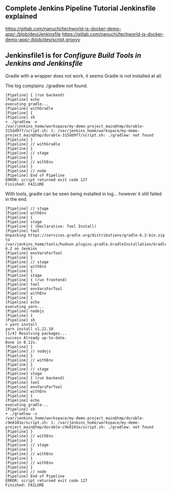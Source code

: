 ## Complete Jenkins Pipeline Tutorial Jenkinsfile explained

https://gitlab.com/nanuchi/techworld-js-docker-demo-app/-/blob/dev/Jenkinsfile
https://gitlab.com/nanuchi/techworld-js-docker-demo-app/-/blob/dev/script.groovy


## Jenkinsfile1 is for _Configure Build Tools in Jenkins and Jenkinsfile_

Gradle with a wrapper does not work, it seems Gradle is not installed at all.

The log complains ./gradlew not found.

```
[Pipeline] { (run backend)
[Pipeline] echo
executing gradle...
[Pipeline] withGradle
[Pipeline] {
[Pipeline] sh
+ ./gradlew -v
/var/jenkins_home/workspace/my-demo-project_main@tmp/durable-315dd9f7/script.sh: 1: /var/jenkins_home/workspace/my-demo-project_main@tmp/durable-315dd9f7/script.sh: ./gradlew: not found
[Pipeline] }
[Pipeline] // withGradle
[Pipeline] }
[Pipeline] // stage
[Pipeline] }
[Pipeline] // withEnv
[Pipeline] }
[Pipeline] // node
[Pipeline] End of Pipeline
ERROR: script returned exit code 127
Finished: FAILURE

```


With tools, gradle can be seen being installed in log... however it still failed in the end.

```
[Pipeline] // stage
[Pipeline] withEnv
[Pipeline] {
[Pipeline] stage
[Pipeline] { (Declarative: Tool Install)
[Pipeline] tool
Unpacking https://services.gradle.org/distributions/gradle-6.2-bin.zip to /var/jenkins_home/tools/hudson.plugins.gradle.GradleInstallation/Gradle-6.2 on Jenkins
[Pipeline] envVarsForTool
[Pipeline] }
[Pipeline] // stage
[Pipeline] withEnv
[Pipeline] {
[Pipeline] stage
[Pipeline] { (run frontend)
[Pipeline] tool
[Pipeline] envVarsForTool
[Pipeline] withEnv
[Pipeline] {
[Pipeline] echo
executing yarn...
[Pipeline] nodejs
[Pipeline] {
[Pipeline] sh
+ yarn install
yarn install v1.22.10
[1/4] Resolving packages...
success Already up-to-date.
Done in 0.12s.
[Pipeline] }
[Pipeline] // nodejs
[Pipeline] }
[Pipeline] // withEnv
[Pipeline] }
[Pipeline] // stage
[Pipeline] stage
[Pipeline] { (run backend)
[Pipeline] tool
[Pipeline] envVarsForTool
[Pipeline] withEnv
[Pipeline] {
[Pipeline] echo
executing gradle...
[Pipeline] sh
+ ./gradlew -v
/var/jenkins_home/workspace/my-demo-project_main@tmp/durable-c9e8101e/script.sh: 1: /var/jenkins_home/workspace/my-demo-project_main@tmp/durable-c9e8101e/script.sh: ./gradlew: not found
[Pipeline] }
[Pipeline] // withEnv
[Pipeline] }
[Pipeline] // stage
[Pipeline] }
[Pipeline] // withEnv
[Pipeline] }
[Pipeline] // withEnv
[Pipeline] }
[Pipeline] // node
[Pipeline] End of Pipeline
ERROR: script returned exit code 127
Finished: FAILURE
```
